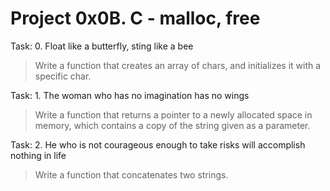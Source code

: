 # Project 0x0B. C - malloc, free

Task: 0. Float like a butterfly, sting like a bee
> Write a function that creates an array of chars, and initializes it with a specific char.

Task: 1. The woman who has no imagination has no wings
> Write a function that returns a pointer to a newly allocated space in memory, which contains a copy of the string given as a parameter.

Task: 2. He who is not courageous enough to take risks will accomplish nothing in life
> Write a function that concatenates two strings.


